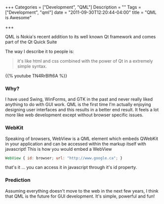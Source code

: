 +++
Categories = ["Development", "QML"]
Description = ""
Tags = ["Development", "qml"]
date = "2011-09-30T12:20:44-04:00"
title = "QML is Awesome"

+++

QML is Nokia's recent addition to its well known Qt framework and comes part of the Qt Quick Suite 

The way I describe it to people is: 

> it's like html and css combined with the power of Qt in a extremely simple syntax.

{{% youtube TN4RrBIft6A %}}

### Why?

I have used Swing, WinForms, and GTK in the past and never really liked anything to do with GUI work. QML is the first time I'm actually enjoying designing user interfaces and this results in a better end result. It feels a lot more like web development except without browser specific issues.

### WebKit

Speaking of browsers, WebView is a QML element which embeds QWebKit in your application and can be accessed within the markup itself with javascript! This is how you would embed a WebView

``` qml
WebView { id: browser; url: "http://www.google.ca"; }
```

that's it ... you can access it in javascript through it's id property.

### Prediction

Assuming everything doesn't move to the web in the next few years, I think that QML is the future for GUI development.  It's simple, powerful and fun!
